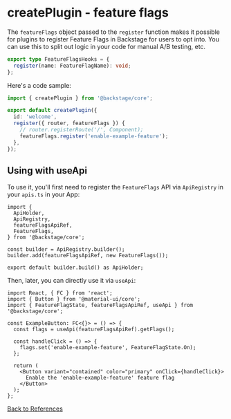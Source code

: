 # createPlugin - feature flags

The `featureFlags` object passed to the `register` function makes it possible for plugins to register Feature Flags in Backstage for users to opt into. You can use this to split out logic in your code for manual A/B testing, etc.

```typescript
export type FeatureFlagsHooks = {
  register(name: FeatureFlagName): void;
};
```

Here's a code sample:

```typescript
import { createPlugin } from '@backstage/core';

export default createPlugin({
  id: 'welcome',
  register({ router, featureFlags }) {
    // router.registerRoute('/', Component);
    featureFlags.register('enable-example-feature');
  },
});
```

## Using with useApi

To use it, you'll first need to register the `FeatureFlags` API via `ApiRegistry` in your `apis.ts` in your App:

```tsx
import {
  ApiHolder,
  ApiRegistry,
  featureFlagsApiRef,
  FeatureFlags,
} from '@backstage/core';

const builder = ApiRegistry.builder();
builder.add(featureFlagsApiRef, new FeatureFlags());

export default builder.build() as ApiHolder;
```

Then, later, you can directly use it via `useApi`:

```tsx
import React, { FC } from 'react';
import { Button } from '@material-ui/core';
import { FeatureFlagState, featureFlagsApiRef, useApi } from '@backstage/core';

const ExampleButton: FC<{}> = () => {
  const flags = useApi(featureFlagsApiRef).getFlags();

  const handleClick = () => {
    flags.set('enable-example-feature', FeatureFlagState.On);
  };

  return (
    <Button variant="contained" color="primary" onClick={handleClick}>
      Enable the 'enable-example-feature' feature flag
    </Button>
  );
};
```

[Back to References](README.md)
